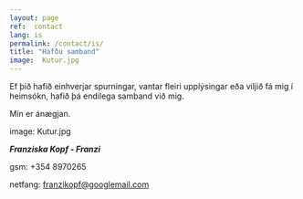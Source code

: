 ```yaml
---
layout: page
ref:  contact
lang: is
permalink: /contact/is/
title: "Hafðu samband"
image:  Kutur.jpg
---
```


Ef þið hafið einhverjar spurningar, vantar fleiri upplýsingar eða viljið fá mig í heimsókn, hafið þá endilega samband við mig.

Mín er ánægjan.

image:  Kutur.jpg

***Franziska Kopf - Franzi***

gsm: +354 8970265

netfang: franzikopf@googlemail.com
